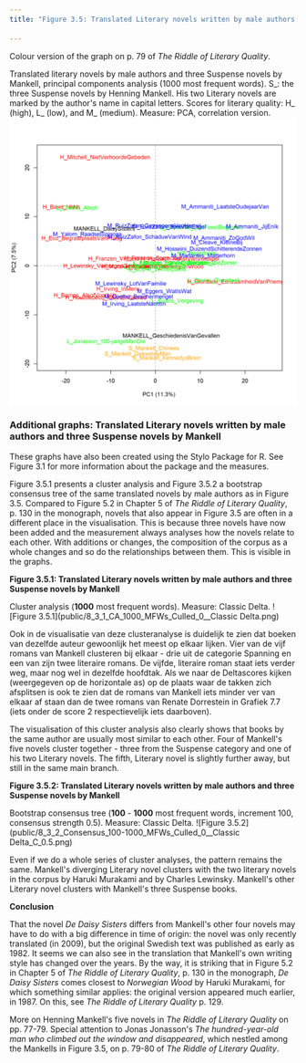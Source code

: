 ```yaml
---
title: "Figure 3.5: Translated Literary novels written by male authors and three Suspense novels by Mankell, PCA (1000 most frequent words)"

---
```


Colour version of the graph on p. 79 of *The Riddle of Literary Quality*.

Translated literary novels by male authors and three Suspense novels by Mankell, principal components analysis (1000 most frequent words). S_: the three Suspense novels by Henning Mankell. His two Literary novels are marked by the author's name in capital letters.
Scores for literary quality: H_ (high), L_ (low), and M_ (medium). Measure: PCA, correlation version.
![Figure 3.5](public/8_3_0_PCA_1000_MFWs_Culled_0__PCA__corr.png)

### **Additional graphs: Translated Literary novels written by male authors and three Suspense novels by Mankell**

These graphs have also been created using the Stylo Package for R. See Figure 3.1 for more information about the package and the measures.

Figure 3.5.1 presents a cluster analysis and Figure 3.5.2 a bootstrap consensus tree of the same translated novels by male authors as in Figure 3.5. Compared to Figure 5.2 in Chapter 5 of *The Riddle of Literary Quality*, p. 130 in the monograph, novels that also appear in Figure 3.5 are often in a different place in the visualisation. This is because three novels have now been added and the measurement always analyses how the novels relate to each other. With additions or changes, the composition of the corpus as a whole changes and so do the relationships between them. This is visible in the graphs.

**Figure 3.5.1: Translated Literary novels written by male authors and three Suspense novels by Mankell**

Cluster analysis (**1000** most frequent words). Measure: Classic Delta.
![Figure 3.5.1](public/8_3_1_CA_1000_MFWs_Culled_0__Classic Delta.png)

Ook in de visualisatie van deze clusteranalyse is duidelijk te zien dat boeken van dezelfde auteur gewoonlijk het meest op elkaar lijken. Vier van de vijf romans van Mankell clusteren bij elkaar - drie uit de categorie Spanning en een van zijn twee literaire romans. De vijfde, literaire roman staat iets verder weg, maar nog wel in dezelfde hoofdtak. Als we naar de Deltascores kijken (weergegeven op de horizontale as) op de plaats waar de takken zich afsplitsen is ook te zien dat de romans van Mankell iets minder ver van elkaar af staan dan de twee romans van Renate Dorrestein in Grafiek 7.7 (iets onder de score 2 respectievelijk iets daarboven).

The visualisation of this cluster analysis also clearly shows that books by the same author are usually most similar to each other. Four of Mankell's five novels cluster together - three from the Suspense category and one of his two Literary novels. The fifth, Literary novel is slightly further away, but still in the same main branch.

**Figure 3.5.2: Translated Literary novels written by male authors and three Suspense novels by Mankell**

Bootstrap consensus tree (**100** - **1000** most frequent words, increment 100, consensus strength 0.5). Measure: Classic Delta.
![Figure 3.5.2](public/8_3_2_Consensus_100-1000_MFWs_Culled_0__Classic Delta_C_0.5.png)

Even if we do a whole series of cluster analyses, the pattern remains the same. Mankell's diverging Literary novel clusters with the two literary novels in the corpus by Haruki Murakami and by Charles Lewinsky. Mankell's other Literary novel clusters with Mankell's three Suspense books.

**Conclusion**

That the novel *De Daisy Sisters* differs from Mankell's other four novels may have to do with a big difference in time of origin: the novel was only recently translated (in 2009), but the original Swedish text was published as early as 1982. It seems we can also see in the translation that Mankell's own writing style has changed over the years. By the way, it is striking that in Figure 5.2 in Chapter 5 of *The Riddle of Literary Quality*, p. 130 in the monograph, *De Daisy Sisters* comes closest to *Norwegian Wood* by Haruki Murakami, for which something similar applies: the original version appeared much earlier, in 1987. On this, see *The Riddle of Literary Quality* p. 129.

More on Henning Mankell's five novels in *The Riddle of Literary Quality* on pp. 77-79. Special attention to Jonas Jonasson's *The hundred-year-old man who climbed out the window and disappeared*, which nestled among the Mankells in Figure 3.5, on p. 79-80 of *The Riddle of Literary Quality*.
